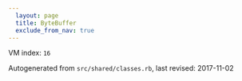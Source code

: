 ```yaml
---
  layout: page
  title: ByteBuffer
  exclude_from_nav: true
---
```


  VM index: `16`

Autogenerated from `src/shared/classes.rb`, last revised: 2017-11-02